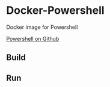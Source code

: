 # Docker-Powershell

Docker image for Powershell

[Powershell on Github](https://github.com/PowerShell/PowerShell)

## Build

## Run
